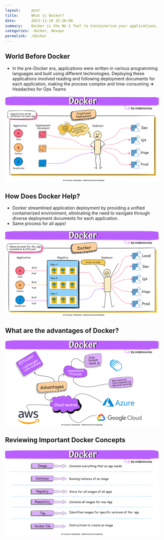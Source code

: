```yaml
---
layout:     post
title:      What is Docker?
date:       2023-11-19 15:26:00
summary:    Docker is the No 1 Tool to Containerize your applications. Learning Docker would help you streamline your deployment processes and experiment easily with new frameworks and tools.
categories:  docker, devops
permalink:  /docker
---
```


## World Before Docker

 - In the pre-Docker era, applications were written in various programming languages and built using different technologies. Deploying these applications involved reading and following deployment documents for each application, making the process complex and time-consuming => Headaches for Ops Teams

![Image](/images/docker-world-before-docker-00.gif "World Before Docker")

## How Does Docker Help?

- Docker streamlined application deployment by providing a unified containerized environment, eliminating the need to navigate through diverse deployment documents for each application.
- Same process for all apps!

![Image](/images/docker-how-does-docker-help-01.gif "How does Docker Help?")

## What are the advantages of Docker?

![Image](/images/docker-advantages-of-docker-02.gif "Advantages of Docker")

## Reviewing Important Docker Concepts

![Image](/images/docker-important-docker-concepts-03.gif "Important Docker Concepts")
